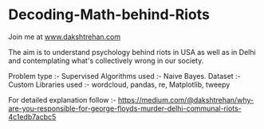 # Decoding-Math-behind-Riots

Join me at www.dakshtrehan.com 

The aim is to understand psychology behind riots in USA as well as in Delhi and contemplating what's collectively wrong in our society.

Problem type :- Supervised
Algorithms used :- Naive Bayes.
Dataset :- Custom
Libraries used :- wordcloud, pandas, re, Matplotlib, tweepy

For detailed explanation follow :- https://medium.com/@dakshtrehan/why-are-you-responsible-for-george-floyds-murder-delhi-communal-riots-4c1edb7acbc5
